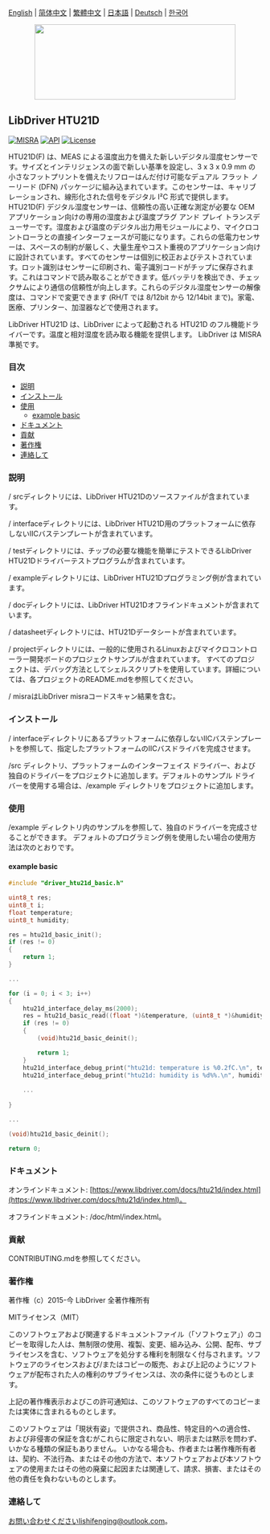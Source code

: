 [English](/README.md) | [ 简体中文](/README_zh-Hans.md) | [繁體中文](/README_zh-Hant.md) | [日本語](/README_ja.md) | [Deutsch](/README_de.md) | [한국어](/README_ko.md)

<div align=center>
<img src="/doc/image/logo.svg" width="400" height="150"/>
</div>

## LibDriver HTU21D

[![MISRA](https://img.shields.io/badge/misra-compliant-brightgreen.svg)](/misra/README.md) [![API](https://img.shields.io/badge/api-reference-blue.svg)](https://www.libdriver.com/docs/htu21d/index.html) [![License](https://img.shields.io/badge/license-MIT-brightgreen.svg)](/LICENSE)

HTU21D(F) は、MEAS による温度出力を備えた新しいデジタル湿度センサーです。サイズとインテリジェンスの面で新しい基準を設定し、3 x 3 x 0.9 mm の小さなフットプリントを備えたリフローはんだ付け可能なデュアル フラット ノーリード (DFN) パッケージに組み込まれています。このセンサーは、キャリブレーションされ、線形化された信号をデジタル I²C 形式で提供します。 HTU21D(F) デジタル湿度センサーは、信頼性の高い正確な測定が必要な OEM アプリケーション向けの専用の湿度および温度プラグ アンド プレイ トランスデューサーです。湿度および温度のデジタル出力用モジュールにより、マイクロコントローラとの直接インターフェースが可能になります。これらの低電力センサーは、スペースの制約が厳しく、大量生産やコスト重視のアプリケーション向けに設計されています。すべてのセンサーは個別に校正およびテストされています。ロット識別はセンサーに印刷され、電子識別コードがチップに保存されます。これはコマンドで読み取ることができます。低バッテリを検出でき、チェックサムにより通信の信頼性が向上します。これらのデジタル湿度センサーの解像度は、コマンドで変更できます (RH/T では 8/12bit から 12/14bit まで)。家電、医療、プリンター、加湿器などで使用されます。

LibDriver HTU21D は、LibDriver によって起動される HTU21D のフル機能ドライバーです。温度と相対湿度を読み取る機能を提供します。 LibDriver は MISRA 準拠です。

### 目次

  - [説明](#説明)
  - [インストール](#インストール)
  - [使用](#使用)
    - [example basic](#example-basic)
  - [ドキュメント](#ドキュメント)
  - [貢献](#貢献)
  - [著作権](#著作権)
  - [連絡して](#連絡して)

### 説明

/ srcディレクトリには、LibDriver HTU21Dのソースファイルが含まれています。

/ interfaceディレクトリには、LibDriver HTU21D用のプラットフォームに依存しないIICバステンプレートが含まれています。

/ testディレクトリには、チップの必要な機能を簡単にテストできるLibDriver HTU21Dドライバーテストプログラムが含まれています。

/ exampleディレクトリには、LibDriver HTU21Dプログラミング例が含まれています。

/ docディレクトリには、LibDriver HTU21Dオフラインドキュメントが含まれています。

/ datasheetディレクトリには、HTU21Dデータシートが含まれています。

/ projectディレクトリには、一般的に使用されるLinuxおよびマイクロコントローラー開発ボードのプロジェクトサンプルが含まれています。 すべてのプロジェクトは、デバッグ方法としてシェルスクリプトを使用しています。詳細については、各プロジェクトのREADME.mdを参照してください。

/ misraはLibDriver misraコードスキャン結果を含む。

### インストール

/ interfaceディレクトリにあるプラットフォームに依存しないIICバステンプレートを参照して、指定したプラットフォームのIICバスドライバを完成させます。

/src ディレクトリ、プラットフォームのインターフェイス ドライバー、および独自のドライバーをプロジェクトに追加します。デフォルトのサンプル ドライバーを使用する場合は、/example ディレクトリをプロジェクトに追加します。

### 使用

/example ディレクトリ内のサンプルを参照して、独自のドライバーを完成させることができます。 デフォルトのプログラミング例を使用したい場合の使用方法は次のとおりです。

#### example basic

```C
#include "driver_htu21d_basic.h"

uint8_t res;
uint8_t i;
float temperature;
uint8_t humidity;

res = htu21d_basic_init();
if (res != 0)
{
    return 1;
}

...

for (i = 0; i < 3; i++)
{
    htu21d_interface_delay_ms(2000);
    res = htu21d_basic_read((float *)&temperature, (uint8_t *)&humidity);
    if (res != 0)
    {
        (void)htu21d_basic_deinit();

        return 1;
    }
    htu21d_interface_debug_print("htu21d: temperature is %0.2fC.\n", temperature);
    htu21d_interface_debug_print("htu21d: humidity is %d%%.\n", humidity); 
    
    ...
        
}

...

(void)htu21d_basic_deinit();

return 0;
```

### ドキュメント

オンラインドキュメント: [https://www.libdriver.com/docs/htu21d/index.html](https://www.libdriver.com/docs/htu21d/index.html)。

オフラインドキュメント: /doc/html/index.html。

### 貢献

CONTRIBUTING.mdを参照してください。

### 著作権

著作権（c）2015-今 LibDriver 全著作権所有

MITライセンス（MIT）

このソフトウェアおよび関連するドキュメントファイル（「ソフトウェア」）のコピーを取得した人は、無制限の使用、複製、変更、組み込み、公開、配布、サブライセンスを含む、ソフトウェアを処分する権利を制限なく付与されます。ソフトウェアのライセンスおよび/またはコピーの販売、および上記のようにソフトウェアが配布された人の権利のサブライセンスは、次の条件に従うものとします。

上記の著作権表示およびこの許可通知は、このソフトウェアのすべてのコピーまたは実体に含まれるものとします。

このソフトウェアは「現状有姿」で提供され、商品性、特定目的への適合性、および非侵害の保証を含むがこれらに限定されない、明示または黙示を問わず、いかなる種類の保証もありません。 いかなる場合も、作者または著作権所有者は、契約、不法行為、またはその他の方法で、本ソフトウェアおよび本ソフトウェアの使用またはその他の廃棄に起因または関連して、請求、損害、またはその他の責任を負わないものとします。

### 連絡して

お問い合わせくださいlishifenging@outlook.com。
